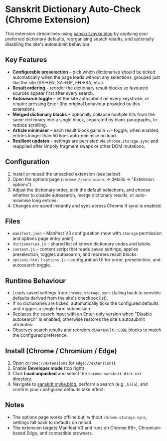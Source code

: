 # Sanskrit Dictionary Auto-Check (Chrome Extension)

This extension streamlines using [sanskrit.myke.blog](https://sanskrit.myke.blog) by applying your preferred dictionary defaults, reorganising search results, and optionally disabling the site's autosubmit behaviour.

## Key Features
- **Configurable preselection** – pick which dictionaries should be ticked automatically when the page loads without any selections, grouped just like the site (SA→EN, SA→DE, EN→SA, etc.).
- **Result ordering** – reorder the dictionary result blocks so favoured sources appear first after every search.
- **Autosearch toggle** – let the site autosubmit on every keystroke, or require pressing Enter (the original behaviour provided by this extension).
- **Merged dictionary blocks** – optionally collapse multiple hits from the same dictionary into a single block, separated by blank paragraphs, to reduce scrolling.
- **Article minimiser** – each result block gains a +/- toggle; when enabled, entries longer than 50 lines auto-minimise on load.
- **Resilient updates** – settings are persisted via `chrome.storage.sync` and reapplied after Unpoly fragment swaps or other DOM mutations.

## Configuration
1. Install or reload the unpacked extension (see below).
2. Open the options page (`chrome://extensions` → details → "Extension options").
3. Adjust the dictionary order, pick the default selections, and choose whether to disable autosearch, merge dictionary results, or auto-minimise long entries.
4. Changes are saved instantly and sync across Chrome if sync is enabled.

## Files
- `manifest.json` – Manifest V3 configuration (now with `storage` permission and options page entry point).
- `dictionaries.js` – shared list of known dictionary codes and labels.
- `content.js` – content script that reads saved settings, applies preselection, toggles autosearch, and reorders result blocks.
- `options.html` / `options.js` – configuration UI for order, preselection, and autosearch toggle.

## Runtime Behaviour
- Loads saved settings from `chrome.storage.sync` (falling back to sensible defaults derived from the site's checkbox list).
- If no dictionaries are ticked, automatically ticks the configured defaults and triggers a single form submission.
- Replaces the search input with an Enter-only version when "Disable autosearch" is enabled; otherwise restores the site's autosubmit attributes.
- Observes search results and reorders `div#result-:CODE` blocks to match the configured preference.

## Install (Chrome / Chromium / Edge)
1. Open `chrome://extensions` (or `edge://extensions`).
2. Enable **Developer mode** (top right).
3. Click **Load unpacked** and select the `chrome-sanskrit-dict-ext` directory.
4. Navigate to [sanskrit.myke.blog](https://sanskrit.myke.blog), perform a search (e.g., `bāla`), and confirm your configured defaults take effect.

## Notes
- The options page works offline but, without `chrome.storage.sync`, settings fall back to defaults on reload.
- The extension targets Manifest V3 and runs on Chrome 88+, Chromium-based Edge, and compatible browsers.
